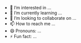 - 👀 I’m interested in ...
- 🌱 I’m currently learning ...
- 💞️ I’m looking to collaborate on ...
- 📫 How to reach me ...
- 😄 Pronouns: ...
- ⚡ Fun fact: ...

<!---
leeeroger/leeeroger is a ✨ special ✨ repository because its `README.md` (this file) appears on your GitHub profile.
You can click the Preview link to take a look at your changes.
--->
